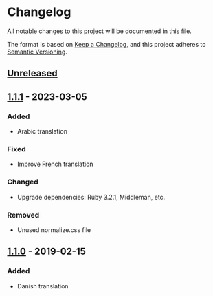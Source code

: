 # Changelog

All notable changes to this project will be documented in this file.

The format is based on [Keep a Changelog](https://keepachangelog.com/en/1.0.0/),
and this project adheres to [Semantic Versioning](https://semver.org/spec/v2.0.0.html).

## [Unreleased]

## [1.1.1] - 2023-03-05

### Added

- Arabic translation

### Fixed

- Improve French translation

### Changed

- Upgrade dependencies: Ruby 3.2.1, Middleman, etc.

### Removed

- Unused normalize.css file

## [1.1.0] - 2019-02-15

### Added

- Danish translation

[unreleased]: https://github.com/example/compare/v1.1.1...HEAD
[1.1.1]: https://github.com/example/compare/v1.1.0...v1.1.1
[1.1.0]: https://github.com/example/compare/v1.0.0...v1.1.0
